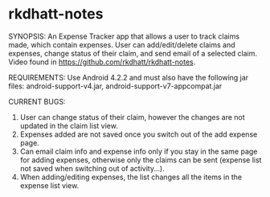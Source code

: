 # rkdhatt-notes
SYNOPSIS:
An Expense Tracker app that allows a user to track claims made, which contain expenses. User can add/edit/delete claims and expenses, change status of their claim, and send email of a selected claim. Video found in https://github.com/rkdhatt/rkdhatt-notes.

REQUIREMENTS:
Use Android 4.2.2 and must also have the following jar files: android-support-v4.jar, android-support-v7-appcompat.jar

CURRENT BUGS:
1. User can change status of their claim, however the changes are not updated in the claim list view.
2. Expenses added are not saved once you switch out of the add expense page.
3. Can email claim info and expense info only if you stay in the same page for adding expenses, otherwise only the claims can be sent (expense list not saved when switching out of activity...).
4. When adding/editing expenses, the list changes all the items in the expense list view.